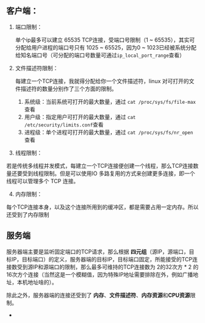 ## **客户端：**

1. 端口限制：

   单个ip最多可以建立 65535 TCP连接，受端口号限制（1 ~ 65535），其实可分配给用户进程的端口号只有 1025 ~ 65525，因为0 ~ 1023已经被系统分配给知名端口号（可分配的端口号数量可通过`ip_local_port_range`查看）

2. 文件描述符限制：

   每建立一个TCP连接，我就得分配给你一个文件描述符，linux 对可打开的文件描述符的数量分别作了三个方面的限制。

   1. 系统级：当前系统可打开的最大数量，通过 `cat /proc/sys/fs/file-max` 查看
   2. 用户级：指定用户可打开的最大数量，通过 `cat /etc/security/limits.conf`查看
   3. 进程级：单个进程可打开的最大数量，通过 `cat /proc/sys/fs/nr_open` 查看

3.  线程限制：

   若是传统多线程并发模式，每建立一个TCP连接便创建一个线程，那么TCP连接数量还要受到线程限制。但是可以使用IO 多路复用的方式来创建更多连接，即一个线程可以管理多个 TCP 连接。

4.  内存限制：

   每个TCP连接本身，以及这个连接所用到的缓冲区，都是需要占用一定内存。所以还受到了内存限制

## **服务端**

服务器端主要是监听固定端口的TCP请求，那么根据 **四元组**（源IP，源端口，目标IP，目标端口）的定义，服务器端的目标IP，目标端口固定，所能接受的TCP连接数受到源IP和源端口的限制，那么最多可维持的TCP连接数为 2的32次方 * 2 的16次方个连接（当然这是一个模糊值，因为特殊IP地址需要排除在外，例如广播地址，本机地址啥的）。

除此之外，服务器端的连接还受到了 **内存**、**文件描述符**、**内存资源**和**CPU资源**限制。

- 

